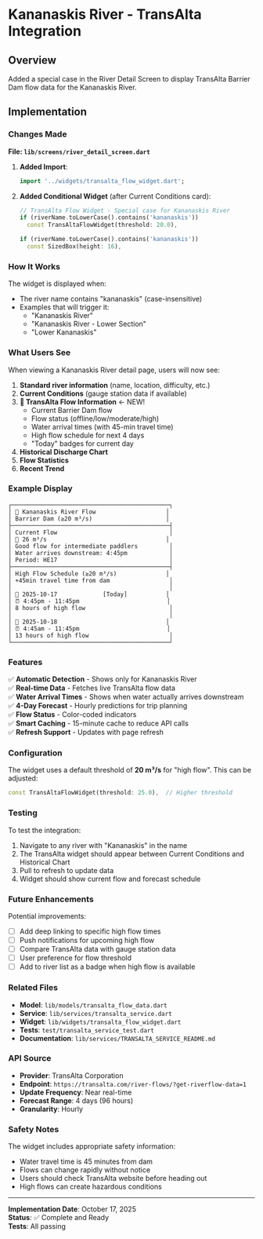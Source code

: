 # Kananaskis River - TransAlta Integration

## Overview

Added a special case in the River Detail Screen to display TransAlta Barrier Dam flow data for the Kananaskis River.

## Implementation

### Changes Made

**File: `lib/screens/river_detail_screen.dart`**

1. **Added Import**:
   ```dart
   import '../widgets/transalta_flow_widget.dart';
   ```

2. **Added Conditional Widget** (after Current Conditions card):
   ```dart
   // TransAlta Flow Widget - Special case for Kananaskis River
   if (riverName.toLowerCase().contains('kananaskis'))
     const TransAltaFlowWidget(threshold: 20.0),

   if (riverName.toLowerCase().contains('kananaskis'))
     const SizedBox(height: 16),
   ```

### How It Works

The widget is displayed when:
- The river name contains "kananaskis" (case-insensitive)
- Examples that will trigger it:
  - "Kananaskis River"
  - "Kananaskis River - Lower Section"
  - "Lower Kananaskis"

### What Users See

When viewing a Kananaskis River detail page, users will now see:

1. **Standard river information** (name, location, difficulty, etc.)
2. **Current Conditions** (gauge station data if available)
3. **🌊 TransAlta Flow Information** ← NEW!
   - Current Barrier Dam flow
   - Flow status (offline/low/moderate/high)
   - Water arrival times (with 45-min travel time)
   - High flow schedule for next 4 days
   - "Today" badges for current day
4. **Historical Discharge Chart**
5. **Flow Statistics**
6. **Recent Trend**

### Example Display

```
┌─────────────────────────────────────────────┐
│ 🌊 Kananaskis River Flow                    │
│ Barrier Dam (≥20 m³/s)                     │
├─────────────────────────────────────────────┤
│ Current Flow                                │
│ 🌊 26 m³/s                                  │
│ Good flow for intermediate paddlers         │
│ Water arrives downstream: 4:45pm            │
│ Period: HE17                                │
├─────────────────────────────────────────────┤
│ High Flow Schedule (≥20 m³/s)              │
│ +45min travel time from dam                 │
│                                             │
│ 📅 2025-10-17             [Today]           │
│ ⏰ 4:45pm - 11:45pm                         │
│ 8 hours of high flow                        │
│                                             │
│ 📅 2025-10-18                               │
│ ⏰ 4:45am - 11:45pm                         │
│ 13 hours of high flow                       │
└─────────────────────────────────────────────┘
```

### Features

✅ **Automatic Detection** - Shows only for Kananaskis River  
✅ **Real-time Data** - Fetches live TransAlta flow data  
✅ **Water Arrival Times** - Shows when water actually arrives downstream  
✅ **4-Day Forecast** - Hourly predictions for trip planning  
✅ **Flow Status** - Color-coded indicators  
✅ **Smart Caching** - 15-minute cache to reduce API calls  
✅ **Refresh Support** - Updates with page refresh  

### Configuration

The widget uses a default threshold of **20 m³/s** for "high flow". This can be adjusted:

```dart
const TransAltaFlowWidget(threshold: 25.0),  // Higher threshold
```

### Testing

To test the integration:

1. Navigate to any river with "Kananaskis" in the name
2. The TransAlta widget should appear between Current Conditions and Historical Chart
3. Pull to refresh to update data
4. Widget should show current flow and forecast schedule

### Future Enhancements

Potential improvements:
- [ ] Add deep linking to specific high flow times
- [ ] Push notifications for upcoming high flow
- [ ] Compare TransAlta data with gauge station data
- [ ] User preference for flow threshold
- [ ] Add to river list as a badge when high flow is available

### Related Files

- **Model**: `lib/models/transalta_flow_data.dart`
- **Service**: `lib/services/transalta_service.dart`
- **Widget**: `lib/widgets/transalta_flow_widget.dart`
- **Tests**: `test/transalta_service_test.dart`
- **Documentation**: `lib/services/TRANSALTA_SERVICE_README.md`

### API Source

- **Provider**: TransAlta Corporation
- **Endpoint**: `https://transalta.com/river-flows/?get-riverflow-data=1`
- **Update Frequency**: Near real-time
- **Forecast Range**: 4 days (96 hours)
- **Granularity**: Hourly

### Safety Notes

The widget includes appropriate safety information:
- Water travel time is 45 minutes from dam
- Flows can change rapidly without notice
- Users should check TransAlta website before heading out
- High flows can create hazardous conditions

---

**Implementation Date**: October 17, 2025  
**Status**: ✅ Complete and Ready  
**Tests**: All passing  
